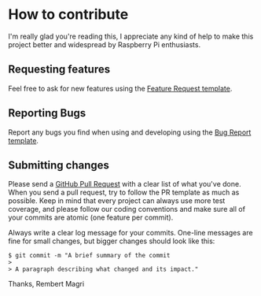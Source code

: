 # How to contribute

I'm really glad you're reading this, I appreciate any kind of help to make this project better and widespread by Raspberry Pi enthusiasts.

## Requesting features

Feel free to ask for new features using the [Feature Request template](https://github.com/rembertmagri/pi-control-panel/issues/new?template=feature_request.md).

## Reporting Bugs

Report any bugs you find when using and developing using the [Bug Report template](https://github.com/rembertmagri/pi-control-panel/issues/new?template=bug_report.md).

## Submitting changes

Please send a [GitHub Pull Request](https://github.com/rembertmagri/pi-control-panel/pull/new/master) with a clear list of what you've done. When you send a pull request, try to follow the PR template as much as possible. Keep in mind that every project can always use more test coverage, and please follow our coding conventions and make sure all of your commits are atomic (one feature per commit).

Always write a clear log message for your commits. One-line messages are fine for small changes, but bigger changes should look like this:

    $ git commit -m "A brief summary of the commit
    > 
    > A paragraph describing what changed and its impact."

Thanks,
Rembert Magri

